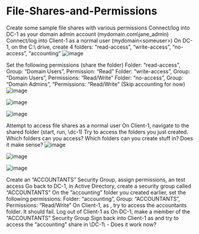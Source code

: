 # File-Shares-and-Permissions

Create some sample file shares with various permissions
Connect/log into DC-1 as your domain admin account (mydomain.com\jane_admin)
Connect/log into Client-1 as a normal user (mydomain\<someuser>)
On DC-1, on the C:\ drive, create 4 folders: “read-access”, “write-access”, “no-access”, “accounting”
![image](https://github.com/user-attachments/assets/806388df-f770-43f4-95d1-dd290b8dd7df)

Set the following permissions (share the folder)
Folder: “read-access”, Group: “Domain Users”, Permission: “Read”
Folder: “write-access”,  Group: “Domain Users”, Permissions: “Read/Write”
Folder: “no-access”, Group: “Domain Admins”, “Permissions: “Read/Write”
(Skip accounting for now)
![image](https://github.com/user-attachments/assets/b9f4d3b0-033d-4a12-90cf-15f3e1164dc0)

![image](https://github.com/user-attachments/assets/e0cf63a1-47a6-47c2-bfc7-b82a6a292e10)

![image](https://github.com/user-attachments/assets/ee2cfe24-12b7-4d27-bb83-31f61ab8ae68)



Attempt to access file shares as a normal user
On Client-1, navigate to the shared folder (start, run, \\dc-1)
Try to access the folders you just created. Which folders can you access? Which folders can you create stuff in? Does it make sense?
![image](https://github.com/user-attachments/assets/777dc73f-bfb6-45d7-9c2d-f27afb2a2af4)

![image](https://github.com/user-attachments/assets/0a3f21df-9ea9-4f72-92b3-eeee84b9dc29)

![image](https://github.com/user-attachments/assets/1870d498-46b5-41b3-b683-47b0e7b1ba2f)




Create an “ACCOUNTANTS” Security Group, assign permissions, an test access
Go back to DC-1, in Active Directory, create a security group called “ACCOUNTANTS”
On the “accounting” folder you created earlier, set the following permissions:
Folder: “accounting”, Group: “ACCOUNTANTS”, Permissions: “Read/Write”
On Client-1, as  <someuser>, try to access the accountants folder. It should fail. 
Log out of Client-1 as  <someuser>
On DC-1, make <someuser> a member of the “ACCOUNTANTS”  Security Group
Sign back into Client-1 as <someuser> and try to access the “accounting” share in \\DC-1\ - Does it work now?

